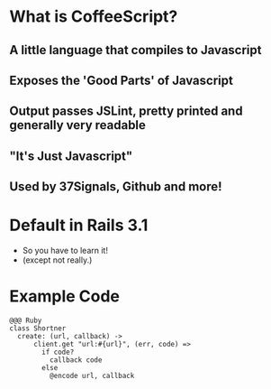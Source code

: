 <!SLIDE bullets incremental>

# What is CoffeeScript?

<!SLIDE>

## A little language that compiles to Javascript

<!SLIDE>

## Exposes the 'Good Parts' of Javascript

<!SLIDE>

## Output passes JSLint, pretty printed and generally very readable

<!SLIDE>

## "It's Just Javascript"

<!SLIDE>

## Used by 37Signals, Github and more!

<!SLIDE bullets incremental>

# Default in Rails 3.1
* So you have to learn it!
* (except not really.)

<!SLIDE>

# Example Code #

    @@@ Ruby
    class Shortner
      create: (url, callback) ->
          client.get "url:#{url}", (err, code) =>
            if code?
              callback code
            else
              @encode url, callback
